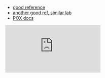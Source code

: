 - [good reference](https://github.com/hip2b2/poxstuff/blob/master/of_sw_tutorial.py)
- [another good ref, similar lab](https://www.cs.swarthmore.edu/~kwebb/cs91/f14/labs/lab2.html)
- [POX docs](https://noxrepo.github.io/pox-doc/html/#openflow-actions)


![terry for good luck](https://kiwifarms.net/proxy.php?image=http%3A%2F%2Fi.imgur.com%2FllY02cp.png&hash=28cb02f3d1aa73606c1472cd7ce26140)
